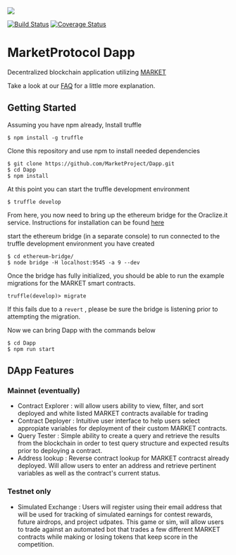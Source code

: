 <img src="https://image.ibb.co/nANcyR/logo_MARKET_banner_2.png" align="middle">

[![Build Status](https://api.travis-ci.org/MarketProject/Dapp.svg?branch=master)](https://travis-ci.org/MarketProject/Dapp) [![Coverage Status](https://coveralls.io/repos/github/MarketProject/Dapp/badge.svg?branch=master)](https://coveralls.io/github/MarketProject/Dapp?branch=master)

# MarketProtocol Dapp
Decentralized blockchain application utilizing [MARKET](https://github.com/MarketProject/MarketProtocol)

Take a look at our [FAQ](https://github.com/MarketProject/MarketProtocol/wiki/Frequently-Asked-Questions) for a little more explanation.

## Getting Started
Assuming you have npm already, Install truffle
```
$ npm install -g truffle
```
Clone this repository and use npm to install needed dependencies
```
$ git clone https://github.com/MarketProject/Dapp.git
$ cd Dapp
$ npm install
```
At this point you can start the truffle development environment
```
$ truffle develop
```

From here, you now need to bring up the ethereum bridge for the Oraclize.it service.  Instructions for installation can be found [here](https://github.com/MarketProject/ethereum-bridge) 

start the ethereum bridge (in a separate console) to run connected
to the truffle development environment you have created
```
$ cd ethereum-bridge/
$ node bridge -H localhost:9545 -a 9 --dev
```
Once the bridge has fully initialized, you should be able to run the example migrations for the MARKET smart contracts.

```
truffle(develop)> migrate
```
If this fails due to a `revert` , please be sure the bridge is listening prior to attempting the migration.

Now we can bring Dapp with the commands below

```
$ cd Dapp
$ npm run start
```
## DApp Features

### Mainnet (eventually)
* Contract Explorer : will allow users ability to view, filter, and sort deployed and white listed MARKET contracts available for trading
* Contract Deployer : Intuitive user interface to help users select appropiate variables for deployment of their custom MARKET contracts.
* Query Tester : Simple ability to create a query and retrieve the results from the blockchain in order to test query structure and expected results prior to deploying a contract.
* Address lookup : Reverse contract lookup for MARKET contracst already deployed.  Will allow users to enter an address and retrieve pertinent variables as well as the contract's current status.

### Testnet only
* Simulated Exchange : Users will register using their email address that will be used for tracking of simulated earnings for contest rewards, future airdrops, and project udpates.  This game or sim, will allow users to trade against an automated bot that trades a few different MARKET contracts while making or losing tokens that keep score in the competition.

